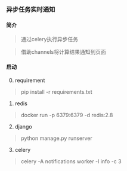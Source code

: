 ### 异步任务实时通知

#### 简介
> 通过celery执行异步任务

> 借助channels将计算结果通知到页面

#### 启动
0.  requirement
> pip install -r requirements.txt
1.  redis
> docker run -p 6379:6379 -d redis:2.8
2.  django
> python manage.py runserver
3.  celery
> celery -A notifications worker -l info -c 3
